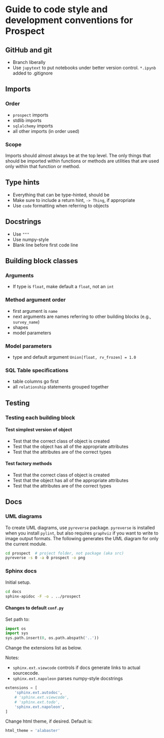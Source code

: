 # Guide to code style and development conventions for Prospect

## GitHub and git

- Branch liberally
- Use `jupytext` to put notebooks under better version control. `*.ipynb` added to .gitignore

## Imports

### Order

- `prospect` imports
- stdlib imports
- `sqlalchemy` imports
- all other imports (in order used)

### Scope

Imports should almost always be at the top level. The only things that should be imported within functions or methods are utilities that are used only within that function or method.

## Type hints

- Everything that can be type-hinted, should be
- Make sure to include a return hint, `-> Thing`, if appropriate
- Use `code` formatting when referring to objects

## Docstrings

- Use `"""`
- Use numpy-style
- Blank line before first code line

## Building block classes

### Arguments

- If type is `float`, make default a `float`, not an `int`

### Method argument order

- first argument is `name`
- next arguments are names referring to other building blocks (e.g., `survey_name`)
- shapes
- model parameters

### Model parameters

- type and default argument `Union[float, rv_frozen] = 1.0`

### SQL Table specifications

- table columns go first
- all `relationship` statements grouped together

## Testing

### Testing each building block

#### Test simplest version of object

- Test that the correct class of object is created
- Test that the object has all of the appropriate attributes
- Test that the attributes are of the correct types

#### Test factory methods

- Test that the correct class of object is created
- Test that the object has all of the appropriate attributes
- Test that the attributes are of the correct types

## Docs

### UML diagrams

To create UML diagrams, use `pyreverse` package. `pyreverse` is installed when you install `pylint`, but also requires `graphviz` if you want to write to image output formats. The following generates the UML diagram for only the current module.

```bash
cd prospect  # project folder, not package (aka src)
pyreverse -s 0 -a 0 prospect -o png
```

### Sphinx docs

Initial setup.

```bash
cd docs
sphinx-apidoc -F -o . ../prospect
```

#### Changes to default `conf.py`

Set path to:

```python
import os
import sys
sys.path.insert(0, os.path.abspath('..'))
```

Change the extensions list as below. 

Notes:

- `sphinx.ext.viewcode` controls if docs generate links to actual sourcecode.
- `sphinx.ext.napoleon` parses numpy-style docstrings

```python
extensions = [
    'sphinx.ext.autodoc',
    # 'sphinx.ext.viewcode',
    # 'sphinx.ext.todo',
    'sphinx.ext.napoleon',
]
```

Change html theme, if desired. Default is:

```python
html_theme = 'alabaster'
```
